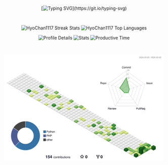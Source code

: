 <div align="center">
<br><br><br>

<!-- Don't just fork or copy it. Star it, please 🥺  -->

[![Typing SVG](https://readme-typing-svg.demolab.com?font=Permanent+Marker&size=47&duration=3500&pause=5000&color=72C843&vCenter=true&width=500&height=60&lines=Hi%F0%9F%91%8B%F0%9F%98%8A%2C+I'm+HyoChan!)](https://git.io/typing-svg)

<br>

<p align="center">
  <img height="180em" src="https://github-readme-streak-stats.herokuapp.com/?user=HyoChan1117&theme=light" alt="HyoChan1117 Streak Stats" />
  <img height="180em" src="https://github-readme-stats.vercel.app/api/top-langs/?username=HyoChan1117&layout=compact&theme=light" alt="HyoChan1117 Top Languages" />
</p>

![Profile Details](http://github-profile-summary-cards.vercel.app/api/cards/profile-details?username=HyoChan1117&theme=default)
![Stats](http://github-profile-summary-cards.vercel.app/api/cards/stats?username=HyoChan1117&theme=default)
![Productive Time](http://github-profile-summary-cards.vercel.app/api/cards/productive-time?username=HyoChan1117&theme=default&utcOffset=9)

<br>

![](./profile-3d-contrib/profile-green.svg)
